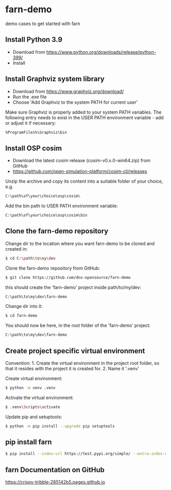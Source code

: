 # farn-demo
demo cases to get started with farn


## Install Python 3.9

* Download from https://www.python.org/downloads/release/python-399/
* Install

## Install Graphviz system library

* Download from https://www.graphviz.org/download/
* Run the .exe file
* Choose 'Add Graphviz to the system PATH for current user'

Make sure Graphviz is properly added to your system PATH variables.
The following entry needs to exist in the USER PATH environment variable - add or adjust it if necessary:

~~~sh
%ProgramFiles%\Graphviz\bin
~~~


## Install OSP cosim

* Download the latest cosim release (cosim-v0.x.0-win64.zip) from GitHub
* https://github.com/open-simulation-platform/cosim-cli/releases

Unzip the archive and copy its content into a suitable folder of your choice, e.g.
~~~sh
C:\path\of\your\choice\osp\cosim\
~~~

Add the bin path to USER PATH environment variable:
~~~sh
C:\path\of\your\choice\osp\cosim\bin
~~~


## Clone the farn-demo repository

Change dir to the location where you want farn-demo to be cloned and created in:
~~~sh
$ cd C:\path\to\my\dev
~~~

Clone the farn-demo repository from GitHub:
~~~sh
$ git clone https://github.com/dnv-opensource/farn-demo
~~~

this should create the 'farn-demo' project inside path/to/my/dev:
~~~sh
C:\path\to\my\dev\farn-demo
~~~

Change dir into it:
~~~sh
$ cd farn-demo
~~~

You should now be here, in the root folder of the 'farn-demo' project:
~~~sh
C:\path\to\my\dev\farn-demo
~~~


## Create project specific virtual environment

Convention:
	1. Create the virtual environment in the project root folder, so that it resides with the project it is created for.
	2. Name it '.venv'

Create virtual environment:
~~~sh
$ python -m venv .venv
~~~

Activate the virtual environment:
~~~sh
$ .venv\Scripts\activate
~~~

Update pip and setuptools:
~~~sh
$ python -m pip install --upgrade pip setuptools
~~~


## pip install farn

~~~sh
$ pip install --index-url https://test.pypi.org/simple/ --extra-index-url https://pypi.org/simple/ farn
~~~


## farn Documentation on GitHub

https://crispy-tribble-285142b5.pages.github.io
